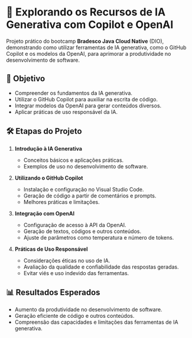 # 🤖 Explorando os Recursos de IA Generativa com Copilot e OpenAI

Projeto prático do bootcamp **Bradesco Java Cloud Native** (DIO), demonstrando como utilizar ferramentas de IA generativa, como o GitHub Copilot e os modelos da OpenAI, para aprimorar a produtividade no desenvolvimento de software.

## 🎯 Objetivo

- Compreender os fundamentos da IA generativa.
- Utilizar o GitHub Copilot para auxiliar na escrita de código.
- Integrar modelos da OpenAI para gerar conteúdos diversos.
- Aplicar práticas de uso responsável da IA.

## 🛠️ Etapas do Projeto

1. **Introdução à IA Generativa**
   - Conceitos básicos e aplicações práticas.
   - Exemplos de uso no desenvolvimento de software.

2. **Utilizando o GitHub Copilot**
   - Instalação e configuração no Visual Studio Code.
   - Geração de código a partir de comentários e prompts.
   - Melhores práticas e limitações.

3. **Integração com OpenAI**
   - Configuração de acesso à API da OpenAI.
   - Geração de textos, códigos e outros conteúdos.
   - Ajuste de parâmetros como temperatura e número de tokens.

4. **Práticas de Uso Responsável**
   - Considerações éticas no uso de IA.
   - Avaliação da qualidade e confiabilidade das respostas geradas.
   - Evitar viés e uso indevido das ferramentas.

## 📊 Resultados Esperados

- Aumento da produtividade no desenvolvimento de software.
- Geração eficiente de código e outros conteúdos.
- Compreensão das capacidades e limitações das ferramentas de IA generativa.